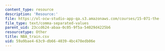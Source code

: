 ```yaml
---
content_type: resource
description: 'Resource:'
file: https://ol-ocw-studio-app-qa.s3.amazonaws.com/courses/15-071-the-analytics-edge-spring-2017/59a9bae463c9db6640394bc478edb06e_NBA_train.csv
file_type: text/comma-separated-values
parent_uid: 23ccd624-abaa-0c05-9f5a-54029d4225b6
resourcetype: Other
title: NBA_train.csv
uid: 59a9bae4-63c9-db66-4039-4bc478edb06e
---
```


